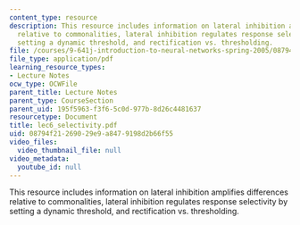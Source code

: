 ```yaml
---
content_type: resource
description: This resource includes information on lateral inhibition amplifies differences
  relative to commonalities, lateral inhibition regulates response selectivity by
  setting a dynamic threshold, and rectification vs. thresholding.
file: /courses/9-641j-introduction-to-neural-networks-spring-2005/08794f21269029e9a8479198d2b66f55_lec6_selectivity.pdf
file_type: application/pdf
learning_resource_types:
- Lecture Notes
ocw_type: OCWFile
parent_title: Lecture Notes
parent_type: CourseSection
parent_uid: 195f5963-f3f6-5c0d-977b-8d26c4481637
resourcetype: Document
title: lec6_selectivity.pdf
uid: 08794f21-2690-29e9-a847-9198d2b66f55
video_files:
  video_thumbnail_file: null
video_metadata:
  youtube_id: null
---
```

This resource includes information on lateral inhibition amplifies differences relative to commonalities, lateral inhibition regulates response selectivity by setting a dynamic threshold, and rectification vs. thresholding.

